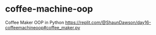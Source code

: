 # coffee-machine-oop
Coffee Maker OOP in Python
https://replit.com/@ShaunDawson/day16-coffeemachineoop#coffee_maker.py